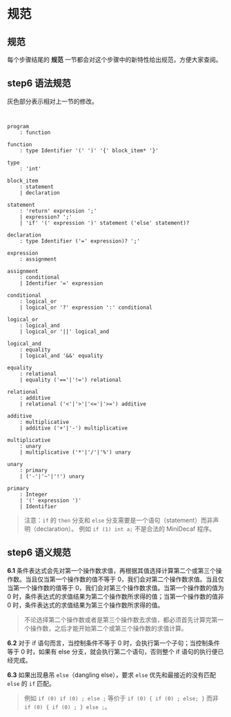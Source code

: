 # 规范

## 规范

每个步骤结尾的 **规范** 一节都会对这个步骤中的新特性给出规范，方便大家查阅。

## step6 语法规范

灰色部分表示相对上一节的修改。

```text


program
    : function

function
    : type Identifier '(' ')' '{' block_item* '}'

type
    : 'int'

block_item
    : statement
    | declaration

statement
    : 'return' expression ';'
    | expression? ';'
    | 'if' '(' expression ')' statement ('else' statement)?

declaration
    : type Identifier ('=' expression)? ';'

expression
    : assignment

assignment
    : conditional
    | Identifier '=' expression

conditional
    : logical_or
    | logical_or '?' expression ':' conditional

logical_or
    : logical_and
    | logical_or '||' logical_and

logical_and
    : equality
    | logical_and '&&' equality

equality
    : relational
    | equality ('=='|'!=') relational

relational
    : additive
    | relational ('<'|'>'|'<='|'>=') additive

additive
    : multiplicative
    | additive ('+'|'-') multiplicative

multiplicative
    : unary
    | multiplicative ('*'|'/'|'%') unary

unary
    : primary
    | ('-'|'~'|'!') unary

primary
    : Integer
    | '(' expression ')'
    | Identifier
```

> 注意：`if` 的 `then` 分支和 `else` 分支需要是一个语句（statement）而非声明（declaration）。 例如 `if (1) int a;` 不是合法的 MiniDecaf 程序。

## step6 语义规范

**6.1** 条件表达式会先对第一个操作数求值，再根据其值选择计算第二个或第三个操作数。当且仅当第一个操作数的值不等于 0，我们会对第二个操作数求值。当且仅当第一个操作数的值等于 0，我们会对第三个操作数求值。当第一个操作数的值为 0 时，条件表达式的求值结果为第二个操作数所求得的值；当第一个操作数的值非 0 时，条件表达式的求值结果为第三个操作数所求得的值。

> 不论选择第二个操作数或者是第三个操作数去求值，都必须首先计算完第一个操作数，之后才能开始第二个或第三个操作数的求值计算。

**6.2** 对于 if 语句而言，当控制条件不等于 0 时，会执行第一个子句；当控制条件等于 0 时，如果有 else 分支，就会执行第二个语句，否则整个 if 语句的执行便已经完成。

**6.3** 如果出现悬吊 `else`（dangling else），要求 `else` 优先和最接近的没有匹配 `else` 的 `if` 匹配。

> 例如 `if (0) if (0) ; else ;` 等价于 `if (0) { if (0) ; else; }` 而非 `if (0) { if (0) ; } else ;`。

